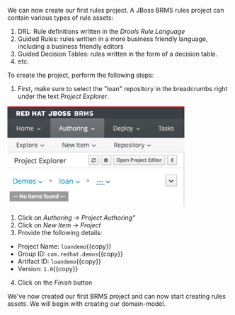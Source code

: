 We can now create our first rules project. A JBoss BRMS rules project can contain various types of rule assets:

1. DRL: Rule definitions written in the *Drools Rule Language*
2. Guided Rules: rules written in a more business friendly language, including a business friendly editors
3. Guided Decision Tables: rules written in the form of a decision table.
4. etc.

To create the project, perform the following steps:
1. First, make sure to select the "loan" repository in the breadcrumbs right under the text *Project Explorer*.

<img src="../../assets/brms-select-loan-repository.png" width="400" />

1. Click on *Authoring -> Project Authoring”*
2. Click on *New Item -> Project*
3. Provide the following details:
- Project Name: `loandemo`{{copy}}
- Group ID: `com.redhat.demos`{{copy}}
- Artifact ID: `loandemo`{{copy}}
- Version: `1.0`{{copy}}
4. Click on the *Finish* button

We've now created our first BRMS project and can now start creating rules assets. We will begin with creating our domain-model.
